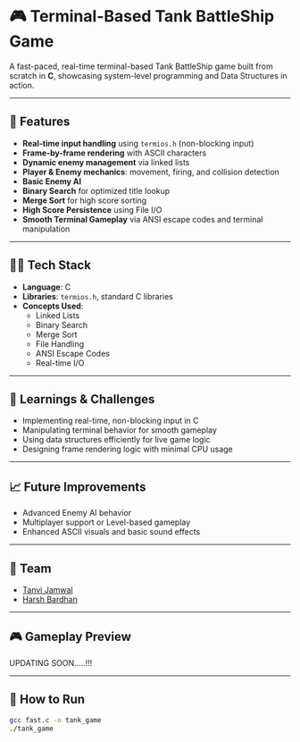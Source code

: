 # 🎮 Terminal-Based Tank BattleShip Game

A fast-paced, real-time terminal-based Tank BattleShip game built from scratch in **C**, showcasing system-level programming and Data Structures in action.

---

## 🚀 Features

- **Real-time input handling** using `termios.h` (non-blocking input)
- **Frame-by-frame rendering** with ASCII characters
- **Dynamic enemy management** via linked lists
- **Player & Enemy mechanics**: movement, firing, and collision detection
- **Basic Enemy AI**
- **Binary Search** for optimized title lookup
- **Merge Sort** for high score sorting
- **High Score Persistence** using File I/O
- **Smooth Terminal Gameplay** via ANSI escape codes and terminal manipulation

---

## 👨‍💻 Tech Stack

- **Language**: C
- **Libraries**: `termios.h`, standard C libraries
- **Concepts Used**:  
  - Linked Lists  
  - Binary Search  
  - Merge Sort  
  - File Handling  
  - ANSI Escape Codes  
  - Real-time I/O

---

## 🧠 Learnings & Challenges

- Implementing real-time, non-blocking input in C
- Manipulating terminal behavior for smooth gameplay
- Using data structures efficiently for live game logic
- Designing frame rendering logic with minimal CPU usage

---

## 📈 Future Improvements

- Advanced Enemy AI behavior
- Multiplayer support or Level-based gameplay
- Enhanced ASCII visuals and basic sound effects

---

## 👥 Team

- [Tanvi Jamwal](https://github.com/tanvijamwal07/)
- [Harsh Bardhan](https://github.com/HarshBardhann/)

---

## 🎮 Gameplay Preview

UPDATING SOON.....!!!

---

## 📂 How to Run

```bash
gcc fast.c -o tank_game
./tank_game
